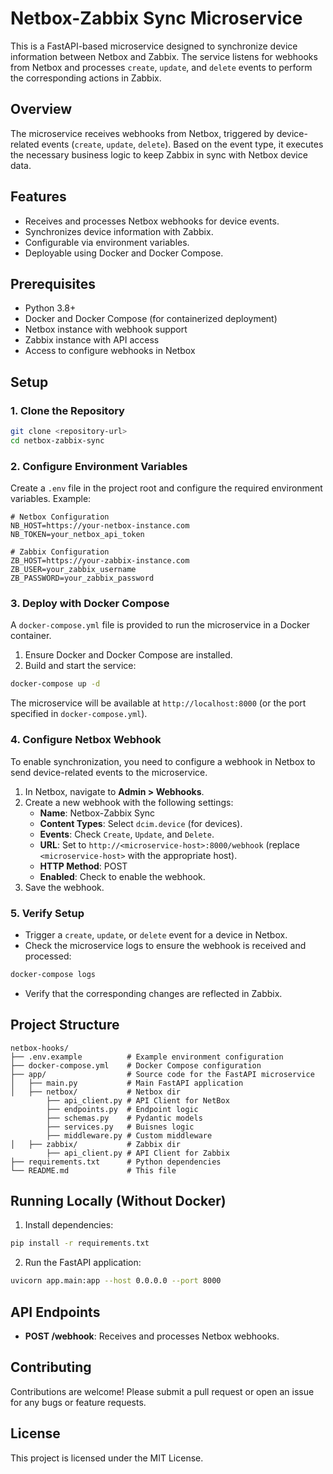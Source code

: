 # Netbox-Zabbix Sync Microservice

This is a FastAPI-based microservice designed to synchronize device information between Netbox and Zabbix. The service listens for webhooks from Netbox and processes `create`, `update`, and `delete` events to perform the corresponding actions in Zabbix.

## Overview

The microservice receives webhooks from Netbox, triggered by device-related events (`create`, `update`, `delete`). Based on the event type, it executes the necessary business logic to keep Zabbix in sync with Netbox device data.

## Features

- Receives and processes Netbox webhooks for device events.
- Synchronizes device information with Zabbix.
- Configurable via environment variables.
- Deployable using Docker and Docker Compose.

## Prerequisites

- Python 3.8+
- Docker and Docker Compose (for containerized deployment)
- Netbox instance with webhook support
- Zabbix instance with API access
- Access to configure webhooks in Netbox

## Setup

### 1. Clone the Repository

```bash
git clone <repository-url>
cd netbox-zabbix-sync
```

### 2. Configure Environment Variables

Create a `.env` file in the project root and configure the required environment variables. Example:

```env
# Netbox Configuration
NB_HOST=https://your-netbox-instance.com
NB_TOKEN=your_netbox_api_token

# Zabbix Configuration
ZB_HOST=https://your-zabbix-instance.com
ZB_USER=your_zabbix_username
ZB_PASSWORD=your_zabbix_password
```

### 3. Deploy with Docker Compose

A `docker-compose.yml` file is provided to run the microservice in a Docker container.

1. Ensure Docker and Docker Compose are installed.
2. Build and start the service:

```bash
docker-compose up -d
```

The microservice will be available at `http://localhost:8000` (or the port specified in `docker-compose.yml`).

### 4. Configure Netbox Webhook

To enable synchronization, you need to configure a webhook in Netbox to send device-related events to the microservice.

1. In Netbox, navigate to **Admin > Webhooks**.
2. Create a new webhook with the following settings:
   - **Name**: Netbox-Zabbix Sync
   - **Content Types**: Select `dcim.device` (for devices).
   - **Events**: Check `Create`, `Update`, and `Delete`.
   - **URL**: Set to `http://<microservice-host>:8000/webhook` (replace `<microservice-host>` with the appropriate host).
   - **HTTP Method**: POST
   - **Enabled**: Check to enable the webhook.
3. Save the webhook.

### 5. Verify Setup

- Trigger a `create`, `update`, or `delete` event for a device in Netbox.
- Check the microservice logs to ensure the webhook is received and processed:

```bash
docker-compose logs
```

- Verify that the corresponding changes are reflected in Zabbix.

## Project Structure

```
netbox-hooks/
├── .env.example          # Example environment configuration
├── docker-compose.yml    # Docker Compose configuration
├── app/                  # Source code for the FastAPI microservice
│   ├── main.py           # Main FastAPI application
│   ├── netbox/           # Netbox dir
        ├── api_client.py # API Client for NetBox
        ├── endpoints.py  # Endpoint logic
        ├── schemas.py    # Pydantic models
        ├── services.py   # Buisnes logic
        ├── middleware.py # Custom middleware
│   ├── zabbix/           # Zabbix dir
        ├── api_client.py # API Client for Zabbix
├── requirements.txt      # Python dependencies
└── README.md             # This file
```

## Running Locally (Without Docker)

1. Install dependencies:

```bash
pip install -r requirements.txt
```

2. Run the FastAPI application:

```bash
uvicorn app.main:app --host 0.0.0.0 --port 8000
```

## API Endpoints

- **POST /webhook**: Receives and processes Netbox webhooks.

## Contributing

Contributions are welcome! Please submit a pull request or open an issue for any bugs or feature requests.

## License

This project is licensed under the MIT License.
